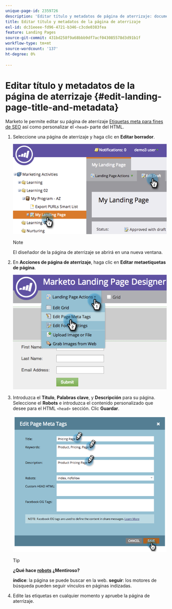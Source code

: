 ```yaml
---
unique-page-id: 2359726
description: 'Editar título y metadatos de página de aterrizaje: documentos de Marketo, documentación del producto'
title: Editar título y metadatos de la página de aterrizaje
exl-id: dc31eeee-fd96-4721-b346-c3cde0383fea
feature: Landing Pages
source-git-commit: 431bd258f9a68bbb9df7acf043085578d3d91b1f
workflow-type: tm+mt
source-wordcount: '137'
ht-degree: 0%

---
```


# Editar título y metadatos de la página de aterrizaje {#edit-landing-page-title-and-metadata}

Marketo le permite editar su página de aterrizaje [Etiquetas meta para fines de SEO](https://www.w3schools.com/tags/tag_meta.asp) así como personalizar el `<head>` parte del HTML.

1. Seleccione una página de aterrizaje y haga clic en **Editar borrador**.

   ![](assets/image2014-9-17-11-3a39-3a21.png)

   >[!NOTE]
   >
   >El diseñador de la página de aterrizaje se abrirá en una nueva ventana.

1. En **Acciones de página de aterrizaje**, haga clic en **Editar metaetiquetas de página**.

   ![](assets/image2014-9-17-11-3a39-3a32.png)

1. Introduzca el **Título**, **Palabras clave**, y **Descripción** para su página. Seleccione el **Robots** e introduzca el contenido personalizado que desee para el HTML `<head>` sección. Clic **Guardar**.

   ![](assets/image2014-9-17-11-3a39-3a50.png)

   >[!TIP]
   >
   >**¿Qué hace [robots](https://www.robotstxt.org/meta.html) ¿Mentiroso?**
   >
   >**índice**: la página se puede buscar en la web. **seguir**: los motores de búsqueda pueden seguir vínculos en páginas indizadas.

1. Edite las etiquetas en cualquier momento y apruebe la página de aterrizaje.
